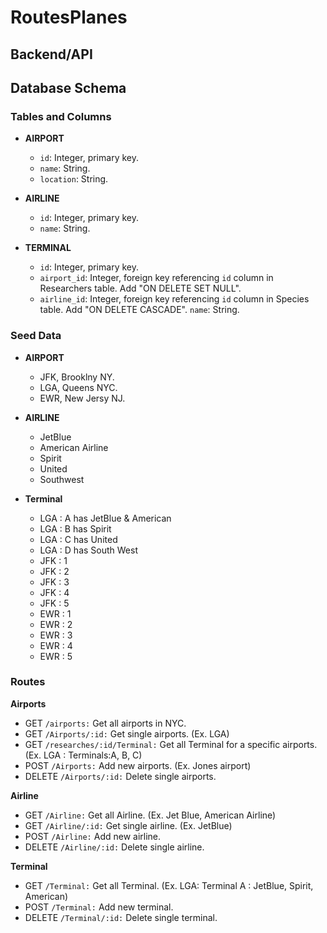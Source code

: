 # RoutesPlanes
## Backend/API 

## Database Schema

### Tables and Columns

- **AIRPORT**
  - `id`: Integer, primary key.
  - `name`: String.
  - `location`: String.

- **AIRLINE**
  - `id`: Integer, primary key.
  - `name`: String.

- **TERMINAL**
  - `id`: Integer, primary key.
  - `airport_id`: Integer, foreign key referencing `id` column in Researchers table. Add "ON DELETE SET NULL".
  - `airline_id`: Integer, foreign key referencing `id` column in Species table. Add "ON DELETE CASCADE".
  `name`: String.



### Seed Data
- **AIRPORT**
  - JFK, Brooklny NY.
  - LGA, Queens NYC.
  - EWR, New Jersy NJ.
 
- **AIRLINE**
  - JetBlue
  - American Airline
  - Spirit
  - United
  - Southwest


- **Terminal**
  - LGA : A has JetBlue & American
  - LGA : B has Spirit
  - LGA : C has United
  - LGA : D has South West
  - JFK : 1 
  - JFK : 2
  - JFK : 3
  - JFK : 4
  - JFK : 5
  - EWR : 1
  - EWR : 2
  - EWR : 3
  - EWR : 4
  - EWR : 5



### Routes

**Airports**
- GET `/airports:` Get all airports in NYC.
- GET `/Airports/:id:` Get single airports. (Ex. LGA)
- GET `/researches/:id/Terminal:` Get all Terminal for a specific airports. (Ex. LGA : Terminals:A, B, C)
- POST `/Airports:` Add new airports. (Ex. Jones airport)
- DELETE `/Airports/:id:` Delete single airports.

**Airline**
- GET `/Airline:` Get all Airline.  (Ex. Jet Blue, American Airline)
- GET `/Airline/:id:` Get single airline. (Ex. JetBlue)
- POST `/Airline:` Add new airline.
- DELETE `/Airline/:id:` Delete single airline.

**Terminal**
- GET `/Terminal:` Get all Terminal. (Ex. LGA: Terminal A : JetBlue, Spirit, American)
- POST `/Terminal:` Add new terminal.
- DELETE `/Terminal/:id:` Delete single terminal.